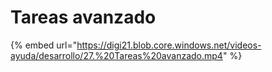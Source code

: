 # Tareas avanzado

{% embed url="https://digi21.blob.core.windows.net/videos-ayuda/desarrollo/27.%20Tareas%20avanzado.mp4" %}



